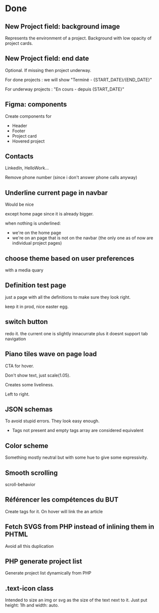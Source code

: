 # Done

## New Project field: background image

Represents the environment of a project. Background with low opacity of project cards.

## New Project field: end date

Optional. If missing then project underway.

For done projects : we will show "Terminé - {START_DATE}/{END_DATE}"

For underway projects : "En cours - depuis {START_DATE}"

## Figma: components

Create components for

- Header
- Footer
- Project card
- Hovered project

## Contacts

LinkedIn, HelloWork...

Remove phone number (since i don't answer phone calls anyway)

## Underline current page in navbar

Would be nice

except home page since it is already bigger.

when nothing is underlined:

- we're on the home page
- we're on an page that is not on the navbar (the only one as of now are individual project pages)

## choose theme based on user preferences

with a media quary

## Definition test page

just a page with all the definitions to make sure they look right.

keep it in prod, nice easter egg.

## switch button

redo it. the current one is slightly innacurrate plus it doesnt support tab navigation

## Piano tiles wave on page load

CTA for hover.

Don't show text, just scale(1.05).

Creates some liveliness.

Left to right.

## JSON schemas

To avoid stupid errors. They look easy enough.

- Tags not present and empty tags array are considered equivalent

## Color scheme

Something mostly neutral but with some hue to give some expressivity.

## Smooth scrolling

scroll-behavior

## Référencer les compétences du BUT

Create tags for it. On hover will link the an article

## Fetch SVGS from PHP instead of inlining them in PHTML

Avoid all this duplication

## PHP generate project list

Generate project list dynamically from PHP

## .text-icon class

Intended to size an img or svg as the size of the text next to it. Just put height: 1lh and width: auto.
